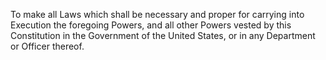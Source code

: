 To make all Laws which shall be necessary and proper for carrying into Execution the foregoing Powers, and all other Powers vested by this Constitution in the Government of the United States, or in any Department or Officer thereof.
